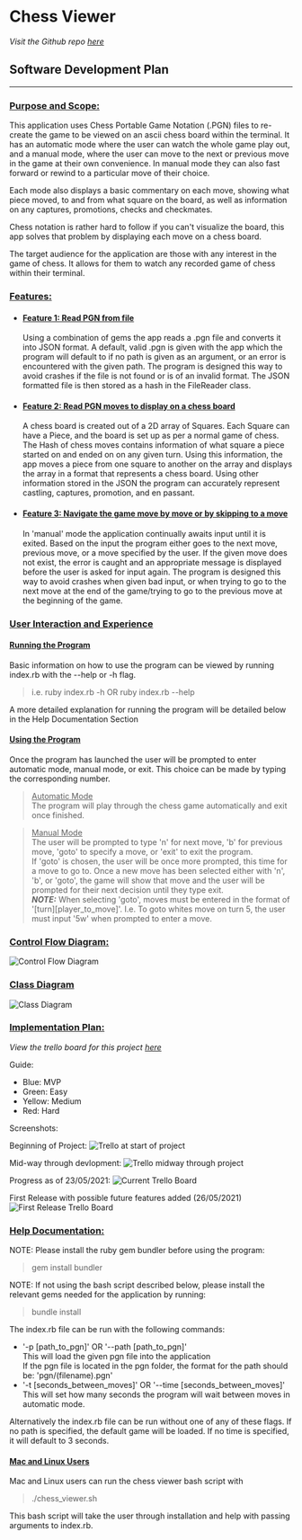 # Chess Viewer
*Visit the Github repo [here](https://github.com/daniel-walters/chess-viewer)*  
## Software Development Plan
---
### <ins>Purpose and Scope:</ins>
This application uses Chess Portable Game Notation (.PGN) files to re-create the game to be viewed on an ascii chess board within the terminal. It has an automatic mode where the user can watch the whole game play out, and a manual mode, where the user can move to the next or previous move in the game at their own convenience. In manual mode they can also fast forward or rewind to a particular move of their choice.

Each mode also displays a basic commentary on each move, showing what piece moved, to and from what square on the board, as well as information on any captures, promotions, checks and checkmates.

Chess notation is rather hard to follow if you can't visualize the board, this app solves that problem by displaying each move on a chess board. 

The target audience for the application are those with any interest in the game of chess. It allows for them to watch any recorded game of chess within their terminal.
### <ins>Features:</ins>  
- #### <ins>Feature 1: Read PGN from file  </ins>
    Using a combination of gems the app reads a .pgn file and converts it into JSON format. A default, valid .pgn is given with the app which the program will default to if no path is given as an argument, or an error is encountered with the given path. The program is designed this way to avoid crashes if the file is not found or is of an invalid format. The JSON formatted file is then stored as a hash in the FileReader class.
- #### <ins>Feature 2: Read PGN moves to display on a chess board</ins>  
    A chess board is created out of a 2D array of Squares. Each Square can have a Piece, and the board is set up as per a normal game of chess. The Hash of chess moves contains information of what square a piece started on and ended on on any given turn. Using this information, the app moves a piece from one square to another on the array and displays the array in a format that represents a chess board. Using other information stored in the JSON the program can accurately represent castling, captures, promotion, and en passant. 
- #### <ins>Feature 3: Navigate the game move by move or by skipping to a move</ins>  
    In 'manual' mode the application continually awaits input until it is exited. Based on the input the program either goes to the next move, previous move, or a move specified by the user. If the given move does not exist, the error is caught and an appropriate message is displayed before the user is asked for input again. The program is designed this way to avoid crashes when given bad input, or when trying to go to the next move at the end of the game/trying to go to the previous move at the beginning of the game.

### <ins>User Interaction and Experience</ins>  
#### <ins> Running the Program</ins>
Basic information on how to use the program can be viewed by running index.rb with the --help or -h flag.  
> i.e. ruby index.rb -h OR ruby index.rb --help 

A more detailed explanation for running the program will be detailed below in the Help Documentation Section  
#### <ins>Using the Program</ins>
Once the program has launched the user will be prompted to enter automatic mode, manual mode, or exit. This choice can be made by typing the corresponding number. 

><ins>Automatic Mode</ins>  
The program will play through the chess game automatically and exit once finished.  

><ins>Manual Mode</ins>  
The user will be prompted to type 'n' for next move, 'b' for previous move, 'goto' to specify a move, or 'exit' to exit the program.  
If 'goto' is chosen, the user will be once more prompted, this time for a move to go to. Once a new move has been selected either with 'n', 'b', or 'goto', the game will show that move and the user will be prompted for their next decision until they type exit.  
***NOTE:*** When selecting 'goto', moves must be entered in the format of '[turn][player_to_move]'. I.e. To goto whites move on turn 5, the user must input '5w' when prompted to enter a move.

### <ins>Control Flow Diagram:</ins>  
![Control Flow Diagram](docs/controlflow.png)  

### <ins>Class Diagram</ins>
![Class Diagram](docs/class_diag.png)
### <ins>Implementation Plan:</ins> 
*View the trello board for this project [here](https://trello.com/b/lk1aeFoo/chess-viewer)*  

Guide:
- Blue: MVP
- Green: Easy
- Yellow: Medium
- Red: Hard

Screenshots:

Beginning of Project:
![Trello at start of project](docs/project-start.png)

Mid-way through devlopment:
![Trello midway through project](docs/project-mid.png)

Progress as of 23/05/2021:
![Current Trello Board](docs/project-cur.png)  

First Release with possible future features added (26/05/2021)
![First Release Trello Board](docs/first_release.png)
### <ins>Help Documentation:</ins>  
NOTE: Please install the ruby gem bundler before using the program:
> gem install bundler  

NOTE: If not using the bash script described below, please install the relevant gems needed for the application by running:
> bundle install  

The index.rb file can be run with the following commands:  
- '-p [path_to_pgn]' OR '--path [path_to_pgn]'  
This will load the given pgn file into the application  
If the pgn file is located in the pgn folder, the format for the path should be: 'pgn/(filename).pgn'  
- '-t [seconds_between_moves]' OR '--time [seconds_between_moves]'  
This will set how many seconds the program will wait between moves in automatic mode.

Alternatively the index.rb file can be run without one of any of these flags. If no path is specified, the default game will be loaded. If no time is specified, it will default to 3 seconds.

#### <ins>Mac and Linux Users</ins>
Mac and Linux users can run the chess viewer bash script with
> ./chess_viewer.sh  

This bash script will take the user through installation and help with passing arguments to index.rb.
